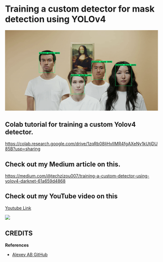 # Training a custom detector for mask detection using YOLOv4

![](z.gif)

## Colab tutorial for training a custom Yolov4 detector. 

https://colab.research.google.com/drive/1zqRb08ljHvIIMR4fgAXeNy1kUtjDU85B?usp=sharing

## Check out my Medium article on this.

https://medium.com/@techzizou007/training-a-custom-detector-using-yolov4-darknet-61a659d4868

## Check out my YouTube video on this 

[Youtube Link](https://www.youtube.com)


![](video2.gif)

## **CREDITS**

   **References**
 
*    [Alexey AB GitHub ](https://github.com/AlexeyAB/darknet)





